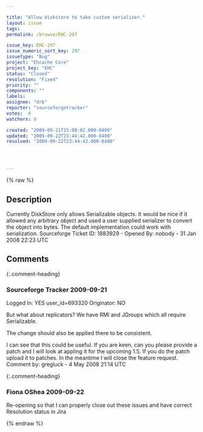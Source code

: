 ```yaml
---

title: "Allow diskstore to take custom serializer."
layout: issue
tags: 
permalink: /browse/EHC-297

issue_key: EHC-297
issue_numeric_sort_key: 297
issuetype: "Bug"
project: "Ehcache Core"
project_key: "EHC"
status: "Closed"
resolution: "Fixed"
priority: ""
components: ""
labels: 
assignee: "drb"
reporter: "sourceforgetracker"
votes:  0
watchers: 0

created: "2009-09-21T15:08:02.000-0400"
updated: "2009-09-22T23:44:42.000-0400"
resolved: "2009-09-22T23:44:42.000-0400"




---
```


{% raw %}

## Description

<div markdown="1" class="description">

Currently DiskStore only allows Serializable objects. It would be nice if it allowed any arbitrary object and used a user supplied serializer to convert the object into bytes. The default implementation could work with serialization.
Sourceforge Ticket ID: 1883929 - Opened By: nobody - 31 Jan 2008 22:23 UTC

</div>

## Comments


{:.comment-heading}
### **Sourceforge Tracker** <span class="date">2009-09-21</span>

<div markdown="1" class="comment">

Logged In: YES 
user\_id=693320
Originator: NO

But what about replicators? We have RMI and JGroups which all require Serializable.

The change should also be applied there to be consistent.

I can see that this could be useful. If you are keen, can you please provide a patch and I will look at appling it for the upcoming 1.5. If you do the patch upload it to patches. In the meantime I will close the feature request.
Comment by: gregluck - 4 May 2008 21:14 UTC

</div>


{:.comment-heading}
### **Fiona OShea** <span class="date">2009-09-22</span>

<div markdown="1" class="comment">

Re-opening so that I can properly close out these issues and have correct Resolution status in Jira

</div>



{% endraw %}
